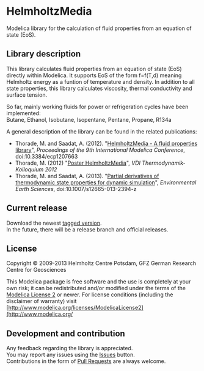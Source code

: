 # HelmholtzMedia
Modelica library for the calculation of fluid properties from an equation of state (EoS).

## Library description
This library calculates fluid properties from an equation of state (EoS) directly within Modelica. 
It supports EoS of the form f=f(T,d) meaning Helmholtz energy as a funtion of temperature and density.
In addition to all state properties, this library calculates viscosity, thermal conductivity and surface tension.  

So far, mainly working fluids for power or refrigeration cycles have been implemented:  
Butane, Ethanol, Isobutane, Isopentane, Pentane, Propane, R134a

A general description of the library can be found in the related publications:
* Thorade, M. and Saadat, A. (2012). "[HelmholtzMedia - A fluid properties library][1]", 
_Proceedings of the 9th International Modelica Conference_, 
doi:10.3384/ecp1207663
* Thorade, M. (2012) "[Poster HelmholtzMedia][2]", 
_VDI Thermodynamik-Kolloquium 2012_  
* Thorade, M. and Saadat, A. (2013). "[Partial derivatives of thermodynamic state properties for dynamic simulation][3]", 
_Environmental Earth Sciences_, 
doi:10.1007/s12665-013-2394-z

## Current release
Download the newest [tagged version](https://github.com/thorade/HelmholtzMedia/tags).  
In the future, there will be a release branch and official releases.

## License
Copyright &copy; 2009-2013 Helmholtz Centre Potsdam, GFZ German Research Centre for Geosciences

This Modelica package is free software and the use is completely at your own risk;
it can be redistributed and/or modified under the terms of the [Modelica License 2](http://www.modelica.org/licenses/ModelicaLicense2) or newer.
For license conditions (including the disclaimer of warranty) visit [http://www.modelica.org/licenses/ModelicaLicense2](http://www.modelica.org/

## Development and contribution
Any feedback regarding the library is appreciated.  
You may report any issues using the [Issues](../../issues) button.  
Contributions in the form of [Pull Requests](../../pulls) are always welcome.


[1]: http://goo.gl/Ynuky "Conference Paper: HelmholtzMedia implementation"
[2]: http://goo.gl/HeUzM "Conference Poster: HelmholtzMedia implementation"
[3]: http://goo.gl/HsDXN "ISI Journal Paper: Partial derivatives"
